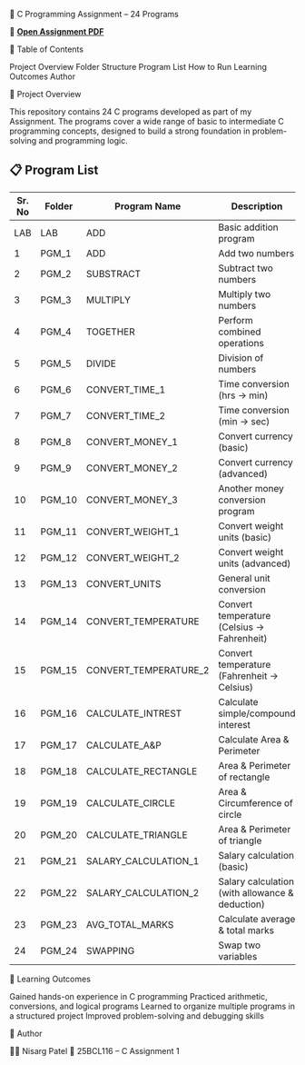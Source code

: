 📘 C Programming Assignment – 24 Programs

📄 **[Open Assignment PDF](./PATEL%20NISARG_25BCL116_C_Assignment1.pdf)**

📑 Table of Contents

Project Overview
Folder Structure
Program List
How to Run
Learning Outcomes
Author


📌 Project Overview

This repository contains 24 C programs developed as part of my  Assignment.
The programs cover a wide range of basic to intermediate C programming concepts, designed to build a strong foundation in problem-solving and programming logic.


## 📋 Program List

| Sr. No | Folder    | Program Name              | Description                                   |
|--------|-----------|---------------------------|-----------------------------------------------|
| LAB    | LAB       | ADD                       | Basic addition program                        |
| 1      | PGM_1     | ADD                       | Add two numbers                               |
| 2      | PGM_2     | SUBSTRACT                 | Subtract two numbers                          |
| 3      | PGM_3     | MULTIPLY                  | Multiply two numbers                          |
| 4      | PGM_4     | TOGETHER                  | Perform combined operations                   |
| 5      | PGM_5     | DIVIDE                    | Division of numbers                           |
| 6      | PGM_6     | CONVERT_TIME_1            | Time conversion (hrs → min)                   |
| 7      | PGM_7     | CONVERT_TIME_2            | Time conversion (min → sec)                   |
| 8      | PGM_8     | CONVERT_MONEY_1           | Convert currency (basic)                      |
| 9      | PGM_9     | CONVERT_MONEY_2           | Convert currency (advanced)                   |
| 10     | PGM_10    | CONVERT_MONEY_3           | Another money conversion program              |
| 11     | PGM_11    | CONVERT_WEIGHT_1          | Convert weight units (basic)                  |
| 12     | PGM_12    | CONVERT_WEIGHT_2          | Convert weight units (advanced)               |
| 13     | PGM_13    | CONVERT_UNITS             | General unit conversion                       |
| 14     | PGM_14    | CONVERT_TEMPERATURE       | Convert temperature (Celsius → Fahrenheit)    |
| 15     | PGM_15    | CONVERT_TEMPERATURE_2     | Convert temperature (Fahrenheit → Celsius)    |
| 16     | PGM_16    | CALCULATE_INTREST         | Calculate simple/compound interest            |
| 17     | PGM_17    | CALCULATE_A&P             | Calculate Area & Perimeter                    |
| 18     | PGM_18    | CALCULATE_RECTANGLE       | Area & Perimeter of rectangle                 |
| 19     | PGM_19    | CALCULATE_CIRCLE          | Area & Circumference of circle                |
| 20     | PGM_20    | CALCULATE_TRIANGLE        | Area & Perimeter of triangle                  |
| 21     | PGM_21    | SALARY_CALCULATION_1      | Salary calculation (basic)                    |
| 22     | PGM_22    | SALARY_CALCULATION_2      | Salary calculation (with allowance & deduction) |
| 23     | PGM_23    | AVG_TOTAL_MARKS           | Calculate average & total marks               |
| 24     | PGM_24    | SWAPPING                  | Swap two variables                            |



🎯 Learning Outcomes

Gained hands-on experience in C programming
Practiced arithmetic, conversions, and logical programs
Learned to organize multiple programs in a structured project
Improved problem-solving and debugging skills



📝 Author

👨‍💻 Nisarg Patel
📌 25BCL116 – C Assignment 1
